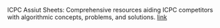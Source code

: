 ICPC Assiut Sheets: Comprehensive resources aiding ICPC competitors with algorithmic concepts, problems, and solutions.
[link](https://docs.google.com/spreadsheets/d/1EbbsotAwb0zuuwxyzs8l2qh8twqw-sNcNbAjCK1kXaE/htmlview?fbclid=IwAR2pxiOBbaOrxVrib-dt0nanSb6rh-fqAdyQXzi0Va9KWQ-yCeuG8RED1DQ#)
